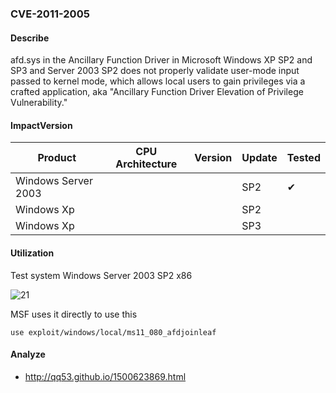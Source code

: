 ### CVE-2011-2005

#### Describe

afd.sys in the Ancillary Function Driver in Microsoft Windows XP SP2 and SP3 and Server 2003 SP2 does not properly validate user-mode input passed to kernel mode, which allows local users to gain privileges via a crafted application, aka "Ancillary Function Driver Elevation of Privilege Vulnerability."

#### ImpactVersion

| Product             | CPU Architecture | Version | Update | Tested             |
| ------------------- | ---------------- | ------- | ------ | ------------------ |
| Windows Server 2003 |                  |         | SP2    | &#10004; |
| Windows Xp          |                  |         | SP2    |                    |
| Windows Xp          |                  |         | SP3    |                    |

#### Utilization

Test system Windows Server 2003 SP2 x86

![21](https://raw.github.com/Ascotbe/Random-img/master/Kernelhub/CVE-2011-2005_win2003_x86.gif)

MSF uses it directly to use this

```
use exploit/windows/local/ms11_080_afdjoinleaf
```

#### Analyze
- http://qq53.github.io/1500623869.html